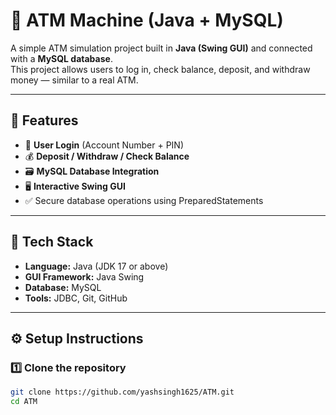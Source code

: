 # 🏧 ATM Machine (Java + MySQL)

A simple ATM simulation project built in **Java (Swing GUI)** and connected with a **MySQL database**.  
This project allows users to log in, check balance, deposit, and withdraw money — similar to a real ATM.

---

## 🚀 Features
- 🔐 **User Login** (Account Number + PIN)
- 💰 **Deposit / Withdraw / Check Balance**
- 🗃️ **MySQL Database Integration**
- 🖥️ **Interactive Swing GUI**
- ✅ Secure database operations using PreparedStatements

---

## 🧩 Tech Stack
- **Language:** Java (JDK 17 or above)
- **GUI Framework:** Java Swing
- **Database:** MySQL
- **Tools:** JDBC, Git, GitHub

---

## ⚙️ Setup Instructions

### 1️⃣ Clone the repository
```bash
git clone https://github.com/yashsingh1625/ATM.git
cd ATM
